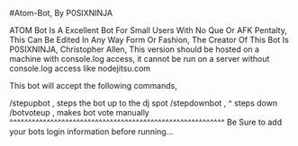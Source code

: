 #Atom-Bot, By P0SIXNINJA

ATOM Bot Is A Excellent Bot For Small Users With No Que Or AFK Pentalty, This Can Be Edited In Any Way Form Or Fashion, 
The Creator Of This Bot Is P0SIXNINJA, Christopher Allen,
This version should be hosted on a machine with console.log access, it cannot be run on a server without console.log access like nodejitsu.com


This bot will accept the following commands, 

/stepupbot , steps the bot up to the dj spot
/stepdownbot , ^ steps down
/botvoteup , makes bot vote manually
^^^^^^^^^^^^^^^^^^^^^^^^^^^^^^^^^^^^^^^^^^^^^^^^^^^^^^^^^^
Be Sure to add your bots login information before running...


